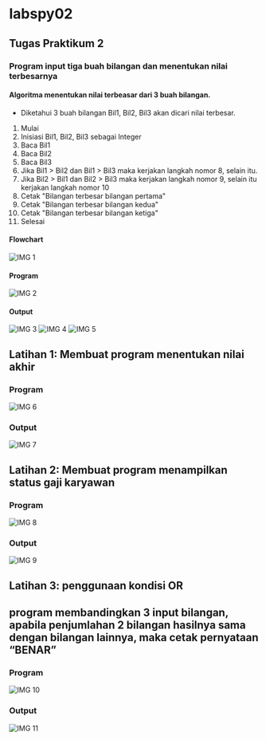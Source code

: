 # labspy02
## Tugas Praktikum 2
### Program input tiga buah bilangan dan menentukan nilai terbesarnya
#### Algoritma menentukan nilai terbeasar dari 3 buah bilangan.
- Diketahui 3 buah bilangan Bil1, Bil2, Bil3 akan dicari nilai terbesar.

1. Mulai
2. Inisiasi Bil1, Bil2, Bil3 sebagai Integer
3. Baca Bil1
4. Baca Bil2
5. Baca Bil3
6. Jika Bil1 > Bil2 dan Bil1 > Bil3 maka kerjakan langkah nomor 8, selain itu.
7. Jika Bil2 > Bil1 dan Bil2 > Bil3 maka kerjakan langkah nomor 9, selain itu kerjakan langkah nomor 10
8. Cetak "Bilangan terbesar bilangan pertama"
9. Cetak "Bilangan terbesar bilangan kedua"
10. Cetak "Bilangan terbesar bilangan ketiga"
11. Selesai
#### Flowchart
![IMG 1](screenshoot/flowchart.png)
#### Program
![IMG 2](screenshoot/TugasP2.png)
#### Output
![IMG 3](screenshoot/TugasP2.1.png)
![IMG 4](screenshoot/TugasP2.2.png)
![IMG 5](screenshoot/TugasP2.3.png)

## Latihan 1: Membuat program menentukan nilai akhir
### Program
![IMG 6](screenshoot/Latihan1.1.png)
### Output
![IMG 7](screenshoot/Latihan1.2.png)

## Latihan 2: Membuat program menampilkan status gaji karyawan
### Program
![IMG 8](screenshoot/Latihan2.1.png)
### Output
![IMG 9](screenshoot/Latihan2.2.png)

## Latihan 3: penggunaan kondisi OR
## program membandingkan 3 input bilangan, apabila penjumlahan 2 bilangan hasilnya sama dengan bilangan lainnya, maka cetak pernyataan “BENAR”
### Program
![IMG 10](screenshoot/Latihan3.1.png)
### Output
![IMG 11](screenshoot/Latihan3.2.png)

